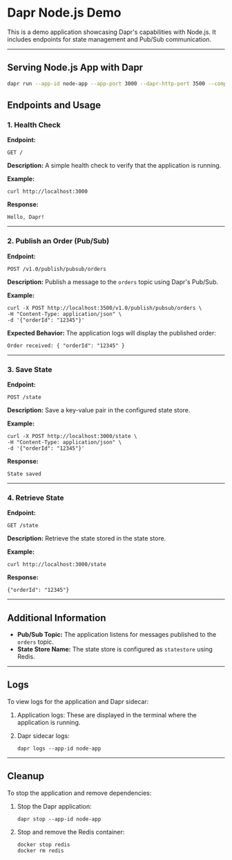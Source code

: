 # Dapr Node.js Demo

This is a demo application showcasing Dapr's capabilities with Node.js. It includes endpoints for state management and Pub/Sub communication.

---

## Serving Node.js App with Dapr

```bash
dapr run --app-id node-app --app-port 3000 --dapr-http-port 3500 --components-path ./components node app.js
```

## Endpoints and Usage

### 1. Health Check

**Endpoint:**
```
GET /
```

**Description:**
A simple health check to verify that the application is running.

**Example:**
```
curl http://localhost:3000
```

**Response:**
```
Hello, Dapr!
```

---

### 2. Publish an Order (Pub/Sub)

**Endpoint:**
```
POST /v1.0/publish/pubsub/orders
```

**Description:**
Publish a message to the `orders` topic using Dapr's Pub/Sub.

**Example:**
```
curl -X POST http://localhost:3500/v1.0/publish/pubsub/orders \
-H "Content-Type: application/json" \
-d '{"orderId": "12345"}'
```

**Expected Behavior:**
The application logs will display the published order:
```
Order received: { "orderId": "12345" }
```

---

### 3. Save State

**Endpoint:**
```
POST /state
```

**Description:**
Save a key-value pair in the configured state store.

**Example:**
```
curl -X POST http://localhost:3000/state \
-H "Content-Type: application/json" \
-d '{"orderId": "12345"}'
```

**Response:**
```
State saved
```

---

### 4. Retrieve State

**Endpoint:**
```
GET /state
```

**Description:**
Retrieve the state stored in the state store.

**Example:**
```
curl http://localhost:3000/state
```

**Response:**
```
{"orderId": "12345"}
```

---

## Additional Information

- **Pub/Sub Topic:** The application listens for messages published to the `orders` topic.
- **State Store Name:** The state store is configured as `statestore` using Redis.

---

## Logs

To view logs for the application and Dapr sidecar:

1. Application logs:
   These are displayed in the terminal where the application is running.

2. Dapr sidecar logs:
   ```
   dapr logs --app-id node-app
   ```

---

## Cleanup

To stop the application and remove dependencies:

1. Stop the Dapr application:
   ```
   dapr stop --app-id node-app
   ```

2. Stop and remove the Redis container:
   ```
   docker stop redis
   docker rm redis
   ```